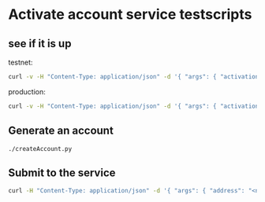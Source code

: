 # Activate account service testscripts

## see if it is up

testnet:

```sh
curl -v -H "Content-Type: application/json" -d '{ "args": { "activation_code": "abcd"  }}' "https:/testnet.threefold.io//threefoldfoundation/activation_service/activate_account"
```

production:

```sh
curl -v -H "Content-Type: application/json" -d '{ "args": { "activation_code": "abcd"  }}' "https:/tokenservices.threefold.io//threefoldfoundation/activation_service/activate_account"
```

## Generate an account

`./createAccount.py`

## Submit to the service

```sh
curl -H "Content-Type: application/json" -d '{ "args": { "address": "<newaddress>"  }}' "http://localhost:7000/threefoldfoundation/activation_service/create_activation_code
```
